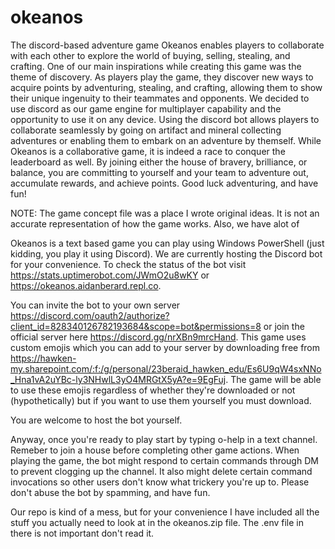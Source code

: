 # okeanos

The discord-based adventure game Okeanos enables players to collaborate with each other to explore the world of buying, selling, stealing, and crafting. One of our main inspirations while creating this game was the theme of discovery. As players play the game, they discover new ways to acquire points by adventuring, stealing, and crafting, allowing them to show their unique ingenuity to their teammates and opponents. We decided to use discord as our game engine for multiplayer capability and the opportunity to use it on any device. Using the discord bot allows players to collaborate seamlessly by going on artifact and mineral collecting adventures or enabling them to embark on an adventure by themself. While Okeanos is a collaborative game, it is indeed a race to conquer the leaderboard as well. By joining either the house of bravery, brilliance, or balance, you are committing to yourself and your team to adventure out, accumulate rewards, and achieve points. Good luck adventuring, and have fun!


NOTE: The game concept file was a place I wrote original ideas. It is not an accurate representation of how the game works. Also, we have alot of 

Okeanos is a text based game you can play using Windows PowerShell (just kidding, you play it using Discord). We are currently hosting the Discord bot for your convenience. To check the status of the bot visit https://stats.uptimerobot.com/JWmO2u8wKY or https://okeanos.aidanberard.repl.co. 

You can invite the bot to your own server https://discord.com/oauth2/authorize?client_id=828340126782193684&scope=bot&permissions=8 or join the official server here https://discord.gg/nrXBn9mrcHand. This game uses custom emojis which you can add to your server by downloading free from https://hawken-my.sharepoint.com/:f:/g/personal/23beraid_hawken_edu/Es6U9qW4sxNNo_Hna1vA2uYBc-ly3NHwlL3yO4MRGtX5yA?e=9EgFuj. The game will be able to use these emojis regardless of whether they're downloaded or not (hypothetically) but if you want to use them yourself you must download. 

You are welcome to host the bot yourself.

Anyway, once you're ready to play start by typing o-help in a text channel. Remeber to join a house before completing other game actions. When playing the game, the bot might respond to certain commands through DM to prevent clogging up the channel. It also might delete certain command invocations so other users don't know what trickery you're up to. Please don't abuse the bot by spamming, and have fun.

Our repo is kind of a mess, but for your convenience I have included all the stuff you actually need to look at in the okeanos.zip file. The .env file in there is not important don't read it. 
